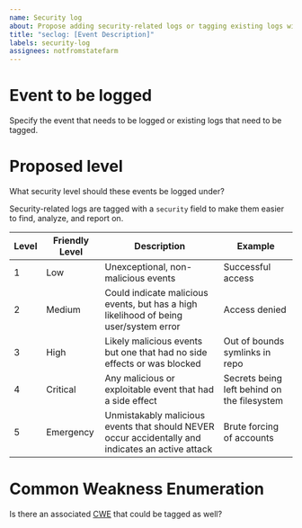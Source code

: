 ```yaml
---
name: Security log
about: Propose adding security-related logs or tagging existing logs with security fields
title: "seclog: [Event Description]"
labels: security-log
assignees: notfromstatefarm
---
```

# Event to be logged

Specify the event that needs to be logged or existing logs that need to be tagged.

# Proposed level

What security level should these events be logged under? 

Security-related logs are tagged with a `security` field to make them easier to find, analyze, and report on.

| Level | Friendly Level | Description                                                                                       | Example                                     |
|-------|----------------|---------------------------------------------------------------------------------------------------|---------------------------------------------|
| 1     | Low            | Unexceptional, non-malicious events                                                               | Successful access                           |
| 2     | Medium         | Could indicate malicious events, but has a high likelihood of being user/system error             | Access denied                               |
| 3     | High           | Likely malicious events but one that had no side effects or was blocked                           | Out of bounds symlinks in repo              |
| 4     | Critical       | Any malicious or exploitable event that had a side effect                                         | Secrets being left behind on the filesystem |
| 5     | Emergency      | Unmistakably malicious events that should NEVER occur accidentally and indicates an active attack | Brute forcing of accounts                   |


# Common Weakness Enumeration

Is there an associated [CWE](https://cwe.mitre.org/) that could be tagged as well?
